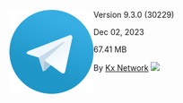 <img src="https://github.com/TelegramBeta/Telegram/blob/main/Assets/telegram.png" align="left" width="150px" height="auto"/> Version 9.3.0 (30229)

Dec 02,  2023

67.41 MB

By [Kx Network](https://github.com/ikx7a/KxNetwork) [<img src="https://github.com/TelegramOfficial/Premium/blob/main/assets/verified.png" width="10px" height="auto">](https://github.com/ikx7a)
